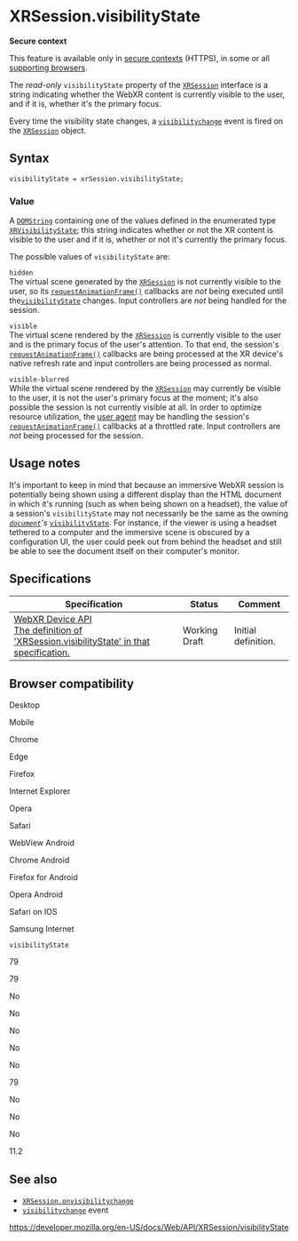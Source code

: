 XRSession.visibilityState
=========================

**Secure context**

This feature is available only in [secure contexts](https://developer.mozilla.org/en-US/docs/Web/Security/Secure_Contexts) (HTTPS), in some or all [supporting browsers](#browser_compatibility).

The *read-only* `visibilityState` property of the [`XRSession`](../xrsession) interface is a string indicating whether the WebXR content is currently visible to the user, and if it is, whether it's the primary focus.

Every time the visibility state changes, a [`visibilitychange`](visibilitychange_event) event is fired on the [`XRSession`](../xrsession) object.

Syntax
------

    visibilityState = xrSession.visibilityState;

### Value

A [`DOMString`](../domstring) containing one of the values defined in the enumerated type [`XRVisibilityState`](../xrvisibilitystate); this string indicates whether or not the XR content is visible to the user and if it is, whether or not it's currently the primary focus.

The possible values of `visibilityState` are:

`hidden`  
The virtual scene generated by the [`XRSession`](../xrsession) is not currently visible to the user, so its [`requestAnimationFrame()`](requestanimationframe) callbacks are *not* being executed until the[`visibilityState`](visibilitystate) changes. Input controllers are *not* being handled for the session.

`visible`  
The virtual scene rendered by the [`XRSession`](../xrsession) is currently visible to the user and is the primary focus of the user's attention. To that end, the session's [`requestAnimationFrame()`](requestanimationframe) callbacks are being processed at the XR device's native refresh rate and input controllers are being processed as normal.

`visible-blurred`  
While the virtual scene rendered by the [`XRSession`](../xrsession) may currently be visible to the user, it is not the user's primary focus at the moment; it's also possible the session is not currently visible at all. In order to optimize resource utilization, the [user agent](https://developer.mozilla.org/en-US/docs/Glossary/User_agent) may be handling the session's [`requestAnimationFrame()`](requestanimationframe) callbacks at a throttled rate. Input controllers are *not* being processed for the session.

Usage notes
-----------

It's important to keep in mind that because an immersive WebXR session is potentially being shown using a different display than the HTML document in which it's running (such as when being shown on a headset), the value of a session's `visibilityState` may not necessarily be the same as the owning *[`document`](../document)'s* [`visibilityState`](../document/visibilitystate). For instance, if the viewer is using a headset tethered to a computer and the immersive scene is obscured by a configuration UI, the user could peek out from behind the headset and still be able to see the document itself on their computer's monitor.

Specifications
--------------

<table><thead><tr class="header"><th>Specification</th><th>Status</th><th>Comment</th></tr></thead><tbody><tr class="odd"><td><a href="https://immersive-web.github.io/webxr/#dom-xrsession-visibilitystate">WebXR Device API<br />
<span class="small">The definition of 'XRSession.visibilityState' in that specification.</span></a></td><td><span class="spec-wd">Working Draft</span></td><td>Initial definition.</td></tr></tbody></table>

Browser compatibility
---------------------

Desktop

Mobile

Chrome

Edge

Firefox

Internet Explorer

Opera

Safari

WebView Android

Chrome Android

Firefox for Android

Opera Android

Safari on IOS

Samsung Internet

`visibilityState`

79

79

No

No

No

No

No

79

No

No

No

11.2

See also
--------

-   [`XRSession.onvisibilitychange`](onvisibilitychange)
-   [`visibilitychange`](visibilitychange_event) event

<a href="https://developer.mozilla.org/en-US/docs/Web/API/XRSession/visibilityState" class="_attribution-link">https://developer.mozilla.org/en-US/docs/Web/API/XRSession/visibilityState</a>
